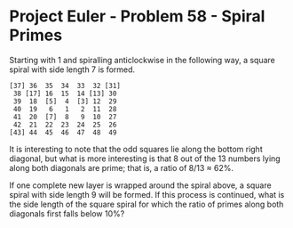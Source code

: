 # Project Euler - Problem 58 - Spiral Primes
Starting with 1 and spiralling anticlockwise in the following way, a square spiral with side length 7 is formed.

    [37] 36  35  34  33  32 [31]
     38 [17] 16  15  14 [13] 30
     39  18  [5]  4  [3] 12  29
     40  19   6   1   2  11  28
     41  20  [7]  8   9  10  27
     42  21  22  23  24  25  26
    [43] 44  45  46  47  48  49

It is interesting to note that the odd squares lie along the bottom right diagonal, but what is more interesting is that 8 out of the 13 numbers lying along both diagonals are prime; that is, a ratio of 8/13 ≈ 62%.

If one complete new layer is wrapped around the spiral above, a square spiral with side length 9 will be formed.
If this process is continued, what is the side length of the square spiral for which the ratio of primes along both diagonals first falls below 10%?
